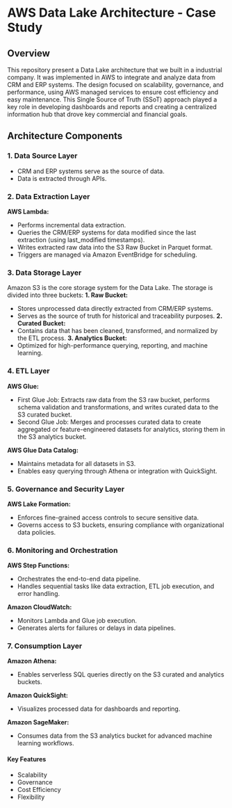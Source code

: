 # AWS Data Lake Architecture - Case Study

## Overview

This repository present a Data Lake architecture that we built in a industrial company. It was implemented in AWS to integrate and analyze data from CRM and ERP systems. The design focused on scalability, governance, and performance, using AWS managed services to ensure cost efficiency and easy maintenance. This Single Source of Truth (SSoT) approach played a key role in developing dashboards and reports and creating a centralized information hub that drove key commercial and financial goals.

## Architecture Components

### 1. Data Source Layer
- CRM and ERP systems serve as the source of data.
- Data is extracted through APIs.

### 2. Data Extraction Layer

**AWS Lambda:**
- Performs incremental data extraction.
- Queries the CRM/ERP systems for data modified since the last extraction (using last_modified timestamps).
- Writes extracted raw data into the S3 Raw Bucket in Parquet format.
- Triggers are managed via Amazon EventBridge for scheduling.

### 3. Data Storage Layer

Amazon S3 is the core storage system for the Data Lake. The storage is divided into three buckets:
**1. Raw Bucket:**
   - Stores unprocessed data directly extracted from CRM/ERP systems.
   - Serves as the source of truth for historical and traceability purposes.
**2. Curated Bucket:**
   - Contains data that has been cleaned, transformed, and normalized by the ETL process.
**3. Analytics Bucket:**
   - Optimized for high-performance querying, reporting, and machine learning.

### 4. ETL Layer
 
 **AWS Glue:**
 - First Glue Job: Extracts raw data from the S3 raw bucket, performs schema validation and transformations, and writes curated data to the S3 curated bucket.
 - Second Glue Job: Merges and processes curated data to create aggregated or feature-engineered datasets for analytics, storing them in the S3 analytics bucket.

**AWS Glue Data Catalog:**
- Maintains metadata for all datasets in S3.
- Enables easy querying through Athena or integration with QuickSight.

### 5. Governance and Security Layer

**AWS Lake Formation:**
- Enforces fine-grained access controls to secure sensitive data.
- Governs access to S3 buckets, ensuring compliance with organizational data policies.

### 6. Monitoring and Orchestration

**AWS Step Functions:**
- Orchestrates the end-to-end data pipeline.
- Handles sequential tasks like data extraction, ETL job execution, and error handling.

**Amazon CloudWatch:**
- Monitors Lambda and Glue job execution.
- Generates alerts for failures or delays in data pipelines.

### 7. Consumption Layer

**Amazon Athena:**
- Enables serverless SQL queries directly on the S3 curated and analytics buckets.

**Amazon QuickSight:**
- Visualizes processed data for dashboards and reporting.

**Amazon SageMaker:**
- Consumes data from the S3 analytics bucket for advanced machine learning workflows.

#### Key Features
- Scalability
- Governance
- Cost Efficiency
- Flexibility

